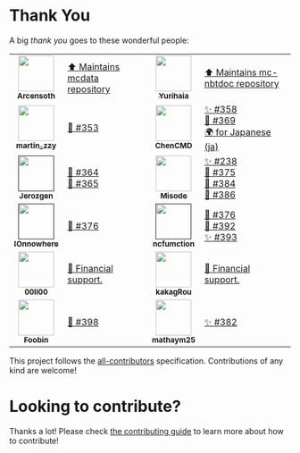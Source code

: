 # Thank You

A big _thank you_ goes to these wonderful people:

<!-- ALL-CONTRIBUTORS-LIST:START - Do not remove or modify this section -->
<!-- prettier-ignore-start -->
<!-- markdownlint-disable -->
<table>
  <tr>
    <td align="center"><a href="https://github.com/Arcensoth"><img src="https://avatars2.githubusercontent.com/u/1885643?s=460&u=6c40bfd2701329a442810831d3a2cf954c8cf5de&v=4" width="64px;" alt=""/><br /><sub><b>Arcensoth</b></sub></a></td><td align="left"><a href="https://github.com/Arcensoth/mcdata" target="_blank" title="Dependency">⬆️ Maintains mcdata repository</a></td>
    <td align="center"><a href="https://github.com/Yurihaia"><img src="https://avatars3.githubusercontent.com/u/17830663?s=400&u=4959d74e027642f5a207dcd5e112005c5932b844&v=4" width="64px;" alt=""/><br /><sub><b>Yurihaia</b></sub></a></td><td align="left"><a href="https://github.com/Arcensoth/mcdata" target="_blank" title="Dependency">⬆️ Maintains mc-nbtdoc repository</a></td>
  </tr>
  <tr>
    <td align="center"><a href="https://www.mcbbs.net/home.php?mod=space&uid=1670389"><img src="https://www.mcbbs.net/uc_server/avatar.php?uid=1670389&size=middle" width="64px;" alt=""/><br /><sub><b>martin_zzy</b></sub></a></td><td align="left"><a href="https://github.com/SPGoding/datapack-language-server/issues/353" target="_blank" title="Bug reports">🐛 #353</a></td>
    <td align="center"><a href="https://github.com/ChenCMD"><img src="https://avatars2.githubusercontent.com/u/46134240?s=400&u=ca934b86e5189ea9c598a51358571e777e21aa2f&v=4" width="64px;" alt=""/><br /><sub><b>ChenCMD</b></sub></a></td><td align="left"><a href="https://github.com/SPGoding/datapack-language-server/issues/358" target="_blank" title="Ideas, Planning, and Feedback">✨ #358</a><br><a href="https://github.com/SPGoding/datapack-language-server/issues/369" target="_blank" title="Bug reports">🐛 #369</a><br><a href="https://github.com/SPGoding/datapack-language-server/commits?author=ChenCMD" target="_blank" title="Localization">🌍 for Japanese (ja)</a></td>
  </tr>
  <tr>
    <td align="center"><a href=""><img src="https://cdn.discordapp.com/avatars/165678950628982784/3f1093ec653cd58b363e084ef8d0239e.png?size=256" width="64px;" alt=""/><br /><sub><b>Jerozgen</b></sub></a></td><td align="left"><a href="https://github.com/SPGoding/datapack-language-server/issues/364" target="_blank" title="Bug reports">🐛 #364</a><br><a href="https://github.com/SPGoding/datapack-language-server/issues/365" target="_blank" title="Bug reports">🐛 #365</a></td>
    <td align="center"><a href="https://github.com/Misode"><img src="https://avatars1.githubusercontent.com/u/17352009?s=460&u=2813225036a78ea0c585fa5f9150d448c3a8ff8e&v=4" width="64px;" alt=""/><br /><sub><b>Misode</b></sub></a></td><td align="left"><a href="https://github.com/SPGoding/datapack-language-server/issues/238" target="_blank" title="Ideas, Planning, and Feedback">✨ #238</a><br><a href="https://github.com/SPGoding/datapack-language-server/issues/375" target="_blank" title="Bug reports">🐛 #375</a><br><a href="https://github.com/SPGoding/datapack-language-server/issues/384" target="_blank" title="Bug reports">🐛 #384</a><br><a href="https://github.com/SPGoding/datapack-language-server/issues/386" target="_blank" title="Bug reports">🐛 #386</a></td>
  </tr>
  <tr>
    <td align="center"><a href=""><img src="https://cdn.discordapp.com/avatars/136741373003956224/fb81857fc2e65f6579451ddec680d1db.png?size=256" width="64px;" alt=""/><br /><sub><b>឵!Onnowhere</b></sub></a></td><td align="left"><a href="https://github.com/SPGoding/datapack-language-server/issues/376" target="_blank" title="Bug reports">🐛 #376</a></td>
    <td align="center"><a href=""><img src="https://cdn.discordapp.com/avatars/416799672674418710/d6b90e26cf0f2be0aeaa321916311db2.png?size=256" width="64px;" alt=""/><br /><sub><b>ncfumction</b></sub></a></td><td align="left"><a href="https://github.com/SPGoding/datapack-language-server/issues/376" target="_blank" title="Bug reports">🐛 #376</a><br><a href="https://github.com/SPGoding/datapack-language-server/issues/392" target="_blank" title="Bug reports">🐛 #392</a><br><a href="https://github.com/SPGoding/datapack-language-server/issues/393" target="_blank" title="Ideas, Planning, and Feedback">✨ #393</a></td>
  </tr>
  <tr>
    <td align="center"><a href="https://www.mcbbs.net/home.php?mod=space&uid=1316165"><img src="https://www.mcbbs.net/uc_server/avatar.php?uid=1316165&size=middle" width="64px;" alt=""/><br /><sub><b>00ll00</b></sub></a></td><td align="left"><a href="https://github.com/SPGoding/datapack-language-server/blob/master/CONTRIBUTING.md#sponsor" target="_blank" title="Sponsor">💝 Financial support.</a></td>
    <td align="center"><a href="https://www.mcbbs.net/home.php?mod=space&uid=10240"><img src="https://www.mcbbs.net/uc_server/avatar.php?uid=10240&size=middle" width="64px;" alt=""/><br /><sub><b>kakagRou</b></sub></a></td><td align="left"><a href="https://github.com/SPGoding/datapack-language-server/blob/master/CONTRIBUTING.md#sponsor" target="_blank" title="Sponsor">💝 Financial support.</a></td>
  </tr>
  <tr>
    <td align="center"><a href="https://github.com/Foobin"><img src="https://avatars0.githubusercontent.com/u/22305295?s=460&v=4" width="64px;" alt=""/><br /><sub><b>Foobin</b></sub></a></td><td align="left"><a href="https://github.com/SPGoding/datapack-language-server/issues/398" target="_blank" title="Bug reports">🐛 #398</a></td>
    <td align="center"><a href="https://github.com/mathaym25"><img src="https://avatars2.githubusercontent.com/u/35702771?s=460&u=393d01acff13df6e83beb953bd6f916f514f5141&v=4" width="64px;" alt=""/><br /><sub><b>mathaym25</b></sub></a></td><td align="left"><a href="https://github.com/SPGoding/datapack-language-server/issues/382" target="_blank" title="Ideas, Planning, and Feedback">✨ #382</a></td>
  </tr>
</table>

<!-- markdownlint-enable -->
<!-- prettier-ignore-end -->
<!-- ALL-CONTRIBUTORS-LIST:END -->

This project follows the [all-contributors](https://github.com/all-contributors/all-contributors) specification. Contributions of any kind are welcome!

# Looking to contribute?

Thanks a lot! Please check [the contributing guide](https://github.com/SPGoding/datapack-language-server/blob/master/CONTRIBUTING.md) to learn more about how to contribute!
